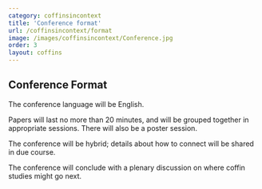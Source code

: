 ```yaml
---
category: coffinsincontext
title: 'Conference format'
url: /coffinsincontext/format
image: /images/coffinsincontext/Conference.jpg
order: 3
layout: coffins
---
```

## Conference Format

The conference language will be English. 

Papers will last no more than 20 minutes, and will be grouped together in appropriate sessions. There will also be a poster session. 

The conference will be hybrid; details about how to connect will be shared in due course.

The conference will conclude with a plenary discussion on where coffin studies might go next.

